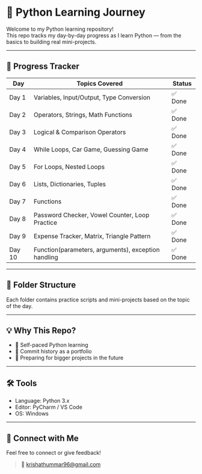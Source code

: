 # 🐍 Python Learning Journey

Welcome to my Python learning repository!  
This repo tracks my day-by-day progress as I learn Python — from the basics to building real mini-projects.

---

## 📅 Progress Tracker

| Day  | Topics Covered                                      | Status |
|------|-----------------------------------------------------|--------|
| Day 1 | Variables, Input/Output, Type Conversion            | ✅ Done |
| Day 2 | Operators, Strings, Math Functions                  | ✅ Done |
| Day 3 | Logical & Comparison Operators                      | ✅ Done |
| Day 4 | While Loops, Car Game, Guessing Game                | ✅ Done |
| Day 5 | For Loops, Nested Loops                             | ✅ Done |
| Day 6 | Lists, Dictionaries, Tuples                         | ✅ Done |
| Day 7 | Functions                                           | ✅ Done |
| Day 8 | Password Checker, Vowel Counter, Loop Practice      | ✅ Done |
| Day 9 | Expense Tracker, Matrix, Triangle Pattern           | ✅ Done |
| Day 10| Function(parameters, arguments), exception handling | ✅ Done |

---

## 📂 Folder Structure


Each folder contains practice scripts and mini-projects based on the topic of the day.

---

## 💡 Why This Repo?

- 📖 Self-paced Python learning
- 💼 Commit history as a portfolio
- 🚀 Preparing for bigger projects in the future

---

## 🛠️ Tools

- Language: Python 3.x  
- Editor: PyCharm / VS Code  
- OS: Windows

---

## 🙌 Connect with Me

Feel free to connect or give feedback!
 
> 📧 krishathummar96@gmail.com
